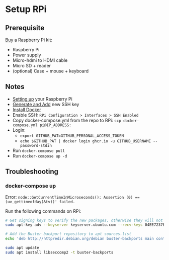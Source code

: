 # Setup RPi

## Prerequisite

[Buy](https://www.raspberrypi.com/products/raspberry-pi-4-model-b/) a Raspberry Pi kit:

- Raspberry Pi
- Power supply
- Micro-hdmi to HDMI cable
- Micro SD + reader
- (optional) Case + mouse + keyboard

## Notes

- [Setting up](https://projects.raspberrypi.org/en/projects/raspberry-pi-setting-up/0) your Raspberry Pi
- [Generate and Add](https://docs.github.com/en/authentication/connecting-to-github-with-ssh/generating-a-new-ssh-key-and-adding-it-to-the-ssh-agent) new SSH key
- [Install Docker](https://dev.to/elalemanyo/how-to-install-docker-and-docker-compose-on-raspberry-pi-1mo)
- Enable SSH: `RPi Configuration > Interfaces > SSH Enabled`
- Copy docker-compose.yml from the repo to RPi: `scp docker-compose.yml pi@IP_ADDRESS:`
- Login:
  - `export GITHUB_PAT=GITHUB_PERSONAL_ACCESS_TOKEN`
  - `echo $GITHUB_PAT | docker login ghcr.io -u GITHUB_USERNAME --password-stdin`
- Run `docker-compose pull`
- Run `docker-compose up -d`

## Troubleshooting

### docker-compose up

Error: `node::GetCurrentTimeInMicroseconds(): Assertion (0) == (uv_gettimeofday(&tv))' failed.`

Run the following commands on RPi:

```bash
# Get signing keys to verify the new packages, otherwise they will not install
sudo apt-key adv --keyserver keyserver.ubuntu.com --recv-keys 04EE7237B7D453EC 648ACFD622F3D138

# Add the Buster backport repository to apt sources.list
echo 'deb http://httpredir.debian.org/debian buster-backports main contrib non-free' | sudo tee -a /etc/apt/sources.list.d/debian-backports.list

sudo apt update
sudo apt install libseccomp2 -t buster-backports
```
